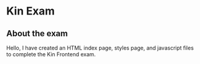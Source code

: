 # Kin Exam

## About the exam

Hello, I have created an HTML index page, styles page, and javascript files to complete the Kin Frontend exam.